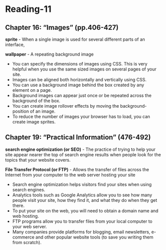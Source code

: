 # Reading-11

## Chapter 16: “Images” (pp.406-427)

**sprite** - When a single image is used for several different parts of an interface, 

**wallpaper** - A repeating background image

- You can specify the dimensions of images using CSS. This is very helpful when you use the same sized images on several pages of your site.
- Images can be aligned both horizontally and vertically using CSS.
- You can use a background image behind the box created by any element on a page.
- Background images can appear just once or be repeated across the background of the box.
- You can create image rollover effects by moving the background-position of an image.
- To reduce the number of images your browser has to load, you can create image sprites.
 

## Chapter 19: “Practical Information” (476-492)

**search engine optimization (or SEO)** -  The practice of trying to help your site appear nearer the top of search engine results when people look for the topics that your website covers.

**File Transfer Protocol (or FTP)** - Allows the transfer of files across the Internet from your computer to the web server hosting your site

- Search engine optimization helps visitors find your sites when using search engines.
- Analytics tools such as Google Analytics allow you to see how many people visit your site, how they find it, and what they do when they get there.
- To put your site on the web, you will need to obtain a domain name and web hosting.
- FTP programs allow you to transfer files from your local computer to your web server.
- Many companies provide platforms for blogging, email newsletters, e-commerce and other popular website tools (to save you writing them from scratch).